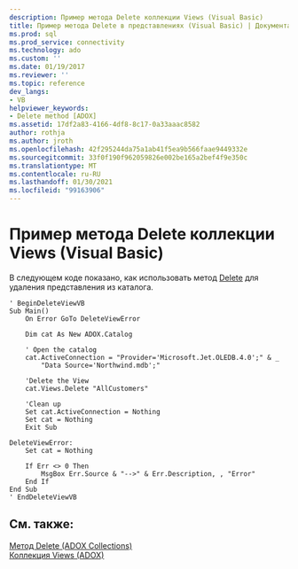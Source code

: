 ```yaml
---
description: Пример метода Delete коллекции Views (Visual Basic)
title: Пример метода Delete в представлениях (Visual Basic) | Документация Майкрософт
ms.prod: sql
ms.prod_service: connectivity
ms.technology: ado
ms.custom: ''
ms.date: 01/19/2017
ms.reviewer: ''
ms.topic: reference
dev_langs:
- VB
helpviewer_keywords:
- Delete method [ADOX]
ms.assetid: 17df2a83-4166-4df8-8c17-0a33aaac8582
author: rothja
ms.author: jroth
ms.openlocfilehash: 42f295244da75a1ab41f5ea9b566faae9449332e
ms.sourcegitcommit: 33f0f190f962059826e002be165a2bef4f9e350c
ms.translationtype: MT
ms.contentlocale: ru-RU
ms.lasthandoff: 01/30/2021
ms.locfileid: "99163906"
---
```

# <a name="views-delete-method-example-vb"></a>Пример метода Delete коллекции Views (Visual Basic)
В следующем коде показано, как использовать метод [Delete](./delete-method-adox-collections.md) для удаления представления из каталога.  
  
```  
' BeginDeleteViewVB  
Sub Main()  
    On Error GoTo DeleteViewError  
  
    Dim cat As New ADOX.Catalog  
  
    ' Open the catalog  
    cat.ActiveConnection = "Provider='Microsoft.Jet.OLEDB.4.0';" & _  
        "Data Source='Northwind.mdb';"  
  
    'Delete the View  
    cat.Views.Delete "AllCustomers"  
  
    'Clean up  
    Set cat.ActiveConnection = Nothing  
    Set cat = Nothing  
    Exit Sub  
  
DeleteViewError:  
    Set cat = Nothing  
  
    If Err <> 0 Then  
        MsgBox Err.Source & "-->" & Err.Description, , "Error"  
    End If  
End Sub  
' EndDeleteViewVB  
```  
  
## <a name="see-also"></a>См. также:  
 [Метод Delete (ADOX Collections)](./delete-method-adox-collections.md)   
 [Коллекция Views (ADOX)](./views-collection-adox.md)